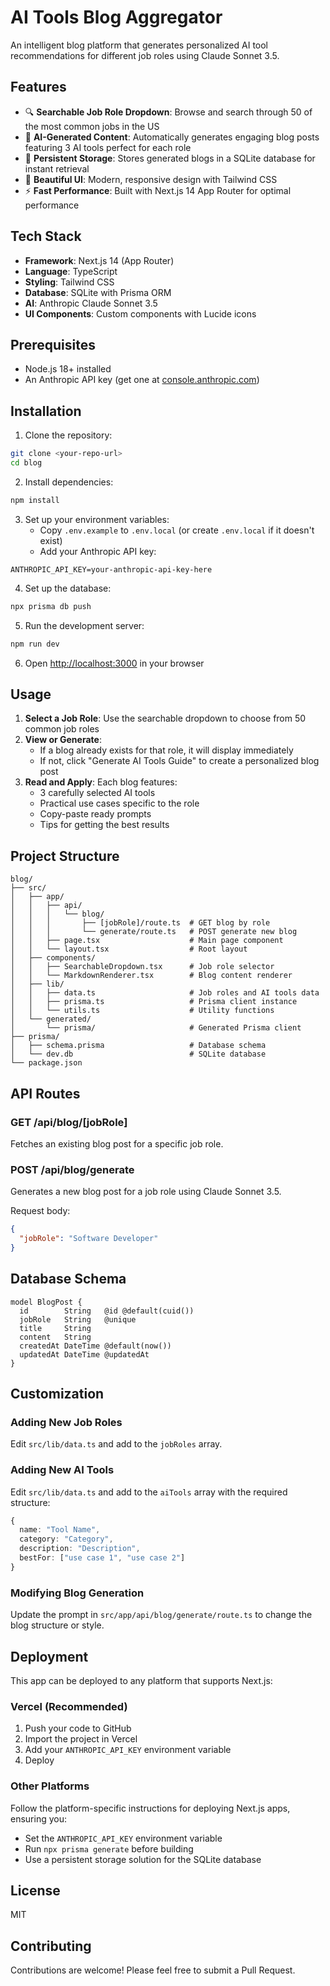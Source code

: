 # AI Tools Blog Aggregator

An intelligent blog platform that generates personalized AI tool recommendations for different job roles using Claude Sonnet 3.5.

## Features

- 🔍 **Searchable Job Role Dropdown**: Browse and search through 50 of the most common jobs in the US
- 🤖 **AI-Generated Content**: Automatically generates engaging blog posts featuring 3 AI tools perfect for each role
- 💾 **Persistent Storage**: Stores generated blogs in a SQLite database for instant retrieval
- 🎨 **Beautiful UI**: Modern, responsive design with Tailwind CSS
- ⚡ **Fast Performance**: Built with Next.js 14 App Router for optimal performance

## Tech Stack

- **Framework**: Next.js 14 (App Router)
- **Language**: TypeScript
- **Styling**: Tailwind CSS
- **Database**: SQLite with Prisma ORM
- **AI**: Anthropic Claude Sonnet 3.5
- **UI Components**: Custom components with Lucide icons

## Prerequisites

- Node.js 18+ installed
- An Anthropic API key (get one at [console.anthropic.com](https://console.anthropic.com))

## Installation

1. Clone the repository:
```bash
git clone <your-repo-url>
cd blog
```

2. Install dependencies:
```bash
npm install
```

3. Set up your environment variables:
   - Copy `.env.example` to `.env.local` (or create `.env.local` if it doesn't exist)
   - Add your Anthropic API key:
```env
ANTHROPIC_API_KEY=your-anthropic-api-key-here
```

4. Set up the database:
```bash
npx prisma db push
```

5. Run the development server:
```bash
npm run dev
```

6. Open [http://localhost:3000](http://localhost:3000) in your browser

## Usage

1. **Select a Job Role**: Use the searchable dropdown to choose from 50 common job roles
2. **View or Generate**: 
   - If a blog already exists for that role, it will display immediately
   - If not, click "Generate AI Tools Guide" to create a personalized blog post
3. **Read and Apply**: Each blog features:
   - 3 carefully selected AI tools
   - Practical use cases specific to the role
   - Copy-paste ready prompts
   - Tips for getting the best results

## Project Structure

```
blog/
├── src/
│   ├── app/
│   │   ├── api/
│   │   │   └── blog/
│   │   │       ├── [jobRole]/route.ts  # GET blog by role
│   │   │       └── generate/route.ts   # POST generate new blog
│   │   ├── page.tsx                    # Main page component
│   │   └── layout.tsx                  # Root layout
│   ├── components/
│   │   ├── SearchableDropdown.tsx      # Job role selector
│   │   └── MarkdownRenderer.tsx        # Blog content renderer
│   ├── lib/
│   │   ├── data.ts                     # Job roles and AI tools data
│   │   ├── prisma.ts                   # Prisma client instance
│   │   └── utils.ts                    # Utility functions
│   └── generated/
│       └── prisma/                     # Generated Prisma client
├── prisma/
│   ├── schema.prisma                   # Database schema
│   └── dev.db                          # SQLite database
└── package.json
```

## API Routes

### GET /api/blog/[jobRole]
Fetches an existing blog post for a specific job role.

### POST /api/blog/generate
Generates a new blog post for a job role using Claude Sonnet 3.5.

Request body:
```json
{
  "jobRole": "Software Developer"
}
```

## Database Schema

```prisma
model BlogPost {
  id        String   @id @default(cuid())
  jobRole   String   @unique
  title     String
  content   String
  createdAt DateTime @default(now())
  updatedAt DateTime @updatedAt
}
```

## Customization

### Adding New Job Roles
Edit `src/lib/data.ts` and add to the `jobRoles` array.

### Adding New AI Tools
Edit `src/lib/data.ts` and add to the `aiTools` array with the required structure:
```typescript
{
  name: "Tool Name",
  category: "Category",
  description: "Description",
  bestFor: ["use case 1", "use case 2"]
}
```

### Modifying Blog Generation
Update the prompt in `src/app/api/blog/generate/route.ts` to change the blog structure or style.

## Deployment

This app can be deployed to any platform that supports Next.js:

### Vercel (Recommended)
1. Push your code to GitHub
2. Import the project in Vercel
3. Add your `ANTHROPIC_API_KEY` environment variable
4. Deploy

### Other Platforms
Follow the platform-specific instructions for deploying Next.js apps, ensuring you:
- Set the `ANTHROPIC_API_KEY` environment variable
- Run `npx prisma generate` before building
- Use a persistent storage solution for the SQLite database

## License

MIT

## Contributing

Contributions are welcome! Please feel free to submit a Pull Request.
